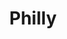 ---
pid: MP159
title: Philly
location_transcription: 
zipcode: 
outside_phl: 
neighborhood: 
age: '11'
age_range: 6-13
instagram: 
image_file_name: MP_159.jpg
proposal_transcription: 
topic: Philadelphia,Love
topic_summary: 0, 0
type: Other No Form
keywords_other: 
credit: Hannah M
image_labels: Philly
twitter: 
facebook: 
permalink: "/monuments/mp159/"
layout: item-page
---